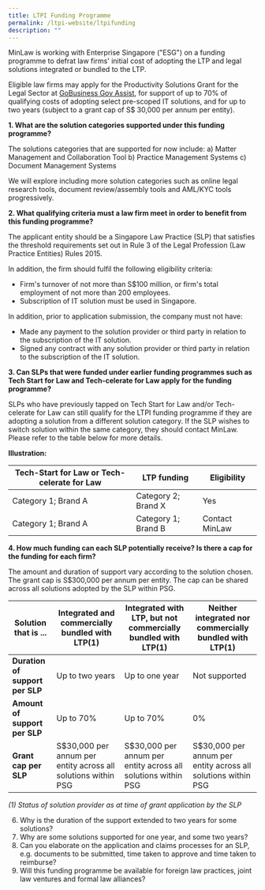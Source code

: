 ```yaml
---
title: LTPI Funding Programme
permalink: /ltpi-website/ltpifunding
description: ""
---
```

MinLaw is working with Enterprise Singapore ("ESG") on a funding programme to defrat law firms' initial cost of adopting the LTP and legal solutions integrated or bundled to the LTP.

Eligible law firms may apply for the Productivity Solutions Grant for the Legal Sector at [GoBusiness Gov Assist](https://www.gobusiness.gov.sg/productivity-solutions-grant/itsolution/legal/), for support of up to 70% of qualifying costs of adopting select pre-scoped IT solutions, and for up to two years (subject to a grant cap of S$ 30,000 per annum per entity).

**1. What are the solution categories supported under this funding programme?**

The solutions categories that are supported for now include:
a) Matter Management and Collaboration Tool
b) Practice Management Systems
c) Document Management Systems

We will explore including more solution categories such as online legal research tools, document review/assembly tools and AML/KYC tools progressively.

**2. What qualifying criteria must a law firm meet in order to benefit from this funding programme?**

The applicant entity should be a Singapore Law Practice (SLP) that satisfies the threshold requirements set out in Rule 3 of the Legal Profession (Law Practice Entities) Rules 2015.

In addition, the firm should fulfil the following eligibility criteria:
* Firm's turnover of not more than S$100 million, or firm's total employment of not more than 200 employees.
* Subscription of IT solution must be used in Singapore.

In addition, prior to application submission, the company must not have:
* Made any payment to the solution provider or third party in relation to the subscription of the IT solution.
* Signed any contract with any solution provider or third party in relation to the subscription of the IT solution.

**3. Can SLPs that were funded under earlier funding programmes such as Tech Start for Law and Tech-celerate for Law apply for the funding programme?**

SLPs who have previously tapped on Tech Start for Law and/or Tech-celerate for Law can still qualify for the LTPI funding programme if they are adopting a solution from a different solution category. If the SLP wishes to switch solution within the same category, they should contact MinLaw. Please refer to the table below for more details.

**Illustration:**

| **Tech-Start for Law or Tech-celerate for Law** | **LTP funding** | **Eligibility** |
| -------- | -------- | -------- |
| Category 1; Brand A   | Category 2; Brand X     | Yes   |
| Category 1; Brand A   | Category 1; Brand B | Contact MinLaw |


**4. How much funding can each SLP potentially receive? Is there a cap for the funding for each firm?**

The amount and duration of support vary according to the solution chosen. The grant cap is S$300,000 per annum per entity. The cap can be shared across all solutions adopted by the SLP within PSG.

| **Solution that is ...** | **Integrated and commercially bundled with LTP**(1) | **Integrated with LTP, but not commercially bundled with LTP**(1) | **Neither integrated nor commercially bundled with LTP**(1) | 
| -------- | -------- | -------- | -------- | 
| **Duration of support per SLP** | Up to two years | Up to one year | Not supported | 
| **Amount of support per SLP** | Up to 70% | Up to 70% | 0%  | 
| **Grant cap per SLP**  | S$30,000 per annum per entity across all solutions within PSG | S$30,000 per annum per entity across all solutions within PSG  | S$30,000 per annum per entity across all solutions within PSG  | 

*(1) Status of solution provider as at time of grant application by the SLP*


6. Why is the duration of the support extended to two years for some solutions?
7. Why are some solutions supported for one year, and some two years?
8. Can you elaborate on the application and claims processes for an SLP, e.g. documents to be submitted, time taken to approve and time taken to reimburse?
9. Will this funding programme be available for foreign law practices, joint law ventures and formal law alliances?